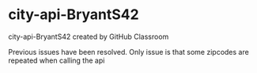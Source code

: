 # city-api-BryantS42
city-api-BryantS42 created by GitHub Classroom

Previous issues have been resolved. Only issue is that some zipcodes are repeated when calling the api
